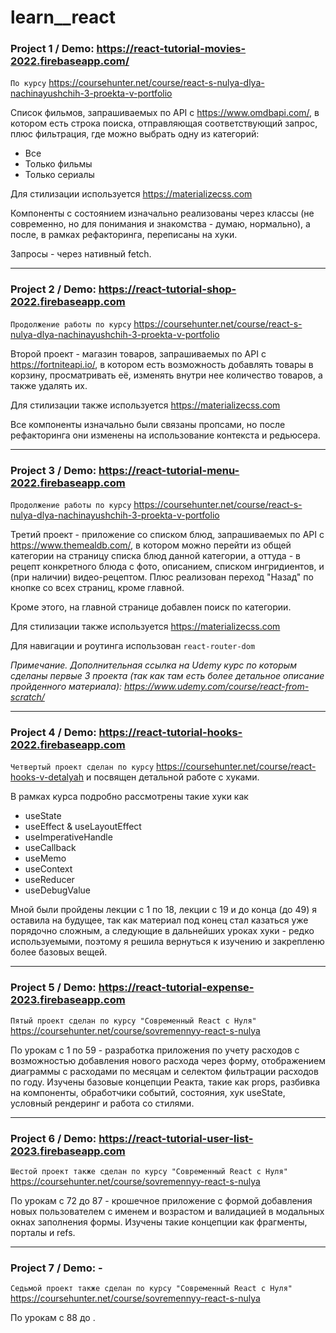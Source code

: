 # learn__react
 
### Project 1 / Demo: https://react-tutorial-movies-2022.firebaseapp.com/

`По курсу` https://coursehunter.net/course/react-s-nulya-dlya-nachinayushchih-3-proekta-v-portfolio

Список фильмов, запрашиваемых по API с https://www.omdbapi.com/, в котором есть строка поиска, отправляющая соответствующий запрос, плюс фильтрация, где можно выбрать одну из категорий:
- Все
- Только фильмы
- Только сериалы

Для стилизации используется https://materializecss.com

Компоненты с состоянием изначально реализованы через классы (не современно, но для понимания и знакомства - думаю, нормально), а после, в рамках рефакторинга, переписаны на хуки.

Запросы - через нативный fetch.

---

### Project 2 / Demo: https://react-tutorial-shop-2022.firebaseapp.com

`Продолжение работы по курсу` https://coursehunter.net/course/react-s-nulya-dlya-nachinayushchih-3-proekta-v-portfolio

Второй проект - магазин товаров, запрашиваемых по API с https://fortniteapi.io/, в котором есть возможность добавлять товары в корзину, просматривать её, изменять внутри нее количество товаров, а также удалять их.

Для стилизации также используется https://materializecss.com

Все компоненты изначально были связаны пропсами, но после рефакторинга они изменены на использование контекста и редьюсера.

---

### Project 3 / Demo: https://react-tutorial-menu-2022.firebaseapp.com

`Продолжение работы по курсу` https://coursehunter.net/course/react-s-nulya-dlya-nachinayushchih-3-proekta-v-portfolio

Третий проект - приложение cо списком блюд, запрашиваемых по API с https://www.themealdb.com/, в котором можно перейти из общей категории на страницу списка блюд данной категории, а оттуда - в рецепт конкретного блюда с фото, описанием, списком ингридиентов, и (при наличии) видео-рецептом. Плюс реализован переход "Назад" по кнопке со всех страниц, кроме главной.

Кроме этого, на главной странице добавлен поиск по категории.

Для стилизации также используется https://materializecss.com

Для навигации и роутинга использован `react-router-dom`



_*Примечание.* Дополнительная ссылка на Udemy курс по которым сделаны первые 3 проекта (так как там есть более детальное описание пройденного материала):
https://www.udemy.com/course/react-from-scratch/_

---

### Project 4 / Demo: https://react-tutorial-hooks-2022.firebaseapp.com

`Четвертый проект сделан по курсу` https://coursehunter.net/course/react-hooks-v-detalyah и посвящен детальной работе с хуками.

В рамках курса подробно рассмотрены такие хуки как
- useState
- useEffect & useLayoutEffect
- useImperativeHandle
- useCallback
- useMemo
- useContext
- useReducer
- useDebugValue

Мной были пройдены лекции с 1 по 18, лекции с 19 и до конца (до 49) я оставила на будущее, так как материал под конец стал казаться уже порядочно сложным, а следующие в дальнейших уроках хуки - редко используемыми, поэтому я решила вернуться к изучению и закрепленю более базовых вещей.


---

### Project 5 / Demo: https://react-tutorial-expense-2023.firebaseapp.com

`Пятый проект сделан по курсу "Современный React с Нуля"` https://coursehunter.net/course/sovremennyy-react-s-nulya

По урокам с 1 по 59 - разработка приложения по учету расходов с возможностью добавления нового расхода через форму, отображением диаграммы с расходами по месяцам и селектом фильтрации расходов по году. Изучены базовые концепции Реакта, такие как props, разбивка на компоненты, обработчики событий, состояния, хук useState, условный рендеринг и работа со стилями.

---

### Project 6 / Demo: https://react-tutorial-user-list-2023.firebaseapp.com

`Шестой проект также сделан по курсу "Современный React с Нуля"` https://coursehunter.net/course/sovremennyy-react-s-nulya

По урокам с 72 до 87 - крошечное приложение с формой добавления новых пользователем с именем и возрастом и валидацией в модальных окнах заполнения формы. Изучены такие концепции как фрагменты, порталы и refs.

---

### Project 7 / Demo: -

`Седьмой проект также сделан по курсу "Современный React с Нуля"` https://coursehunter.net/course/sovremennyy-react-s-nulya

По урокам с 88 до .